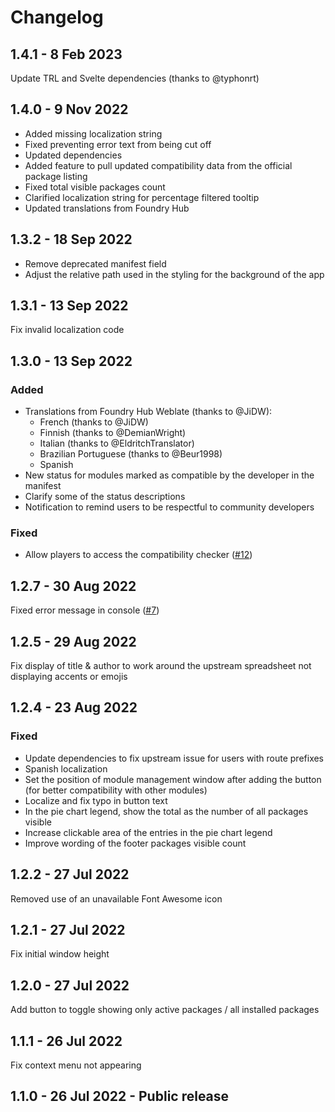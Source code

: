 # Changelog

## 1.4.1 - 8 Feb 2023

Update TRL and Svelte dependencies (thanks to @typhonrt)

## 1.4.0 - 9 Nov 2022

* Added missing localization string
* Fixed preventing error text from being cut off
* Updated dependencies
* Added feature to pull updated compatibility data from the official package listing
* Fixed total visible packages count
* Clarified localization string for percentage filtered tooltip
* Updated translations from Foundry Hub

## 1.3.2 - 18 Sep 2022

* Remove deprecated manifest field
* Adjust the relative path used in the styling for the background of the app

## 1.3.1 - 13 Sep 2022

Fix invalid localization code

## 1.3.0 - 13 Sep 2022

### Added

* Translations from Foundry Hub Weblate (thanks to @JiDW):
  * French (thanks to @JiDW)
  * Finnish (thanks to @DemianWright)
  * Italian (thanks to @EldritchTranslator)
  * Brazilian Portuguese (thanks to @Beur1998)
  * Spanish
* New status for modules marked as compatible by the developer in the manifest
* Clarify some of the status descriptions
* Notification to remind users to be respectful to community developers

### Fixed

* Allow players to access the compatibility checker ([#12](https://github.com/arcanistzed/mcc/issues/12))

## 1.2.7 - 30 Aug 2022

Fixed error message in console ([#7](https://github.com/arcanistzed/mcc/issues/7))

## 1.2.5 - 29 Aug 2022

Fix display of title & author to work around the upstream spreadsheet not displaying accents or emojis

## 1.2.4 - 23 Aug 2022

### Fixed

* Update dependencies to fix upstream issue for users with route prefixes
* Spanish localization
* Set the position of module management window after adding the button (for better compatibility with other modules)
* Localize and fix typo in button text
* In the pie chart legend, show the total as the number of all packages visible
* Increase clickable area of the entries in the pie chart legend
* Improve wording of the footer packages visible count

## 1.2.2 - 27 Jul 2022

Removed use of an unavailable Font Awesome icon

## 1.2.1 - 27 Jul 2022

Fix initial window height

## 1.2.0 - 27 Jul 2022

Add button to toggle showing only active packages / all installed packages

## 1.1.1 - 26 Jul 2022

Fix context menu not appearing

## 1.1.0 - 26 Jul 2022 - Public release
